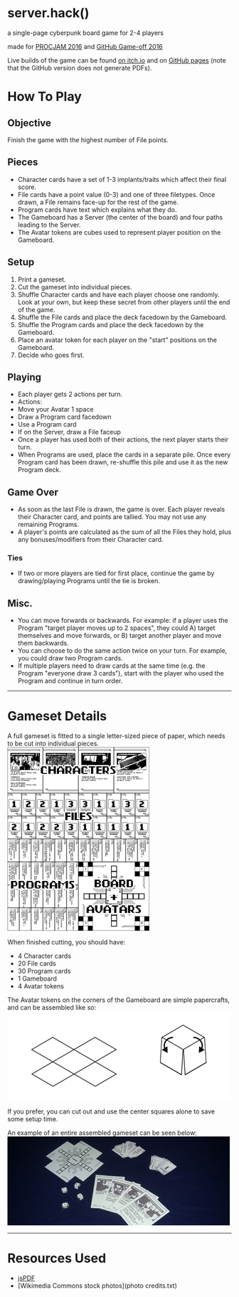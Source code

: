 # server.hack() #
a single-page cyberpunk board game for 2-4 players

made for [PROCJAM 2016](https://itch.io/jam/procjam) and [GitHub Game-off 2016](https://github.com/github/game-off-2016)

Live builds of the game can be found [on itch.io](https://sweetheartsquad.itch.io/server-hack) and on [GitHub pages](https://sweetheartsquad.github.io/game-off-2016/) (note that the GitHub version does not generate PDFs).

# How To Play #
## Objective ##
Finish the game with the highest number of File points.

## Pieces ##
- Character cards have a set of 1-3 implants/traits which affect their final score.
- File cards have a point value (0-3) and one of three filetypes. Once drawn, a File remains face-up for the rest of the game.
- Program cards have text which explains what they do.
- The Gameboard has a Server (the center of the board) and four paths leading to the Server.
- The Avatar tokens are cubes used to represent player position on the Gameboard. 

## Setup ##
1. Print a gameset.
2. Cut the gameset into individual pieces.
3. Shuffle Character cards and have each player choose one randomly. Look at your own, but keep these secret from other players until the end of the game.
4. Shuffle the File cards and place the deck facedown by the Gameboard.
5. Shuffle the Program cards and place the deck facedown by the Gameboard.
6. Place an avatar token for each player on the "start" positions on the Gameboard.
7. Decide who goes first.

## Playing ##
- Each player gets 2 actions per turn.
- Actions:
 - Move your Avatar 1 space
 - Draw a Program card facedown
 - Use a Program card
 - If on the Server, draw a File faceup
- Once a player has used both of their actions, the next player starts their turn.
- When Programs are used, place the cards in a separate pile. Once every Program card has been drawn, re-shuffle this pile and use it as the new Program deck.

## Game Over ##
- As soon as the last File is drawn, the game is over. Each player reveals their Character card, and points are tallied. You may not use any remaining Programs.
- A player's points are calculated as the sum of all the Files they hold, plus any bonuses/modifiers from their Character card.
### Ties ###
- If two or more players are tied for first place, continue the game by drawing/playing Programs until the tie is broken.

## Misc. ##
- You can move forwards or backwards. For example: if a player uses the Program "target player moves up to 2 spaces", they could A) target themselves and move forwards, or B) target another player and move them backwards.
- You can choose to do the same action twice on your turn. For example, you could draw two Program cards.
- If multiple players need to draw cards at the same time (e.g. the Program "everyone draw 3 cards"), start with the player who used the Program and continue in turn order.

***

# Gameset Details #
A full gameset is fitted to a single letter-sized piece of paper, which needs to be cut into individual pieces.
![example gameset](example-gameset.png "example gameset")

When finished cutting, you should have:
- 4 Character cards
- 20 File cards
- 30 Program cards
- 1 Gameboard
- 4 Avatar tokens

The Avatar tokens on the corners of the Gameboard are simple papercrafts, and can be assembled like so:
![instructions on how to assemble avatar tokens](avatar-instructions.png "instructions on how to assemble avatar tokens")

If you prefer, you can cut out and use the center squares alone to save some setup time.

An example of an entire assembled gameset can be seen below:
![example assembled gameset](example-assembled-gameset.png "example assembled gameset")

***

# Resources Used #
- [jsPDF](https://github.com/MrRio/jsPDF)
- [Wikimedia Commons stock photos](photo credits.txt)
